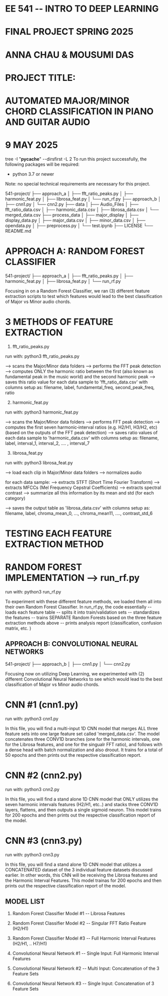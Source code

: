 # EE 541 -- INTRO TO DEEP LEARNING
# FINAL PROJECT SPRING 2025
# ANNA CHAU & MOUSUMI DAS

# PROJECT TITLE:
# AUTOMATED MAJOR/MINOR CHORD CLASSIFICATION IN PIANO AND GUITAR AUDIO

# 9 MAY 2025

tree -I "__pycache__" --dirsfirst -L 2
To run this project successfully, the following packages will be required:
- python 3.7 or newer 

Note: no special technical requirements are necessary for this project. 

541-project/
├── approach_a
│   ├── fft_ratio_peaks.py
│   ├── harmonic_feat.py
│   ├── librosa_feat.py
│   └── run_rf.py
├── approach_b
│   ├── cnn1.py
│   └── cnn2.py
├── data
│   ├── Audio_Files
│   ├── fft_ratio_data.csv
│   ├── harmonic_data.csv
│   ├── librosa_data.csv
│   └── merged_data.csv
├── process_data
│   ├── major_display
│   ├── display_data.py
│   ├── major_data.csv
│   ├── minor_data.csv
│   ├── opendata.py
│   ├── preprocess.py
│   └── test.ipynb
├── LICENSE
└── README.md

# APPROACH A: RANDOM FOREST CLASSIFIER 

541-project/
├── approach_a
│   ├── fft_ratio_peaks.py
│   ├── harmonic_feat.py
│   ├── librosa_feat.py
│   └── run_rf.py

Focusing in on a Random Forest Classifier, we ran (3) different feature extraction scripts to test which features would lead to the best classification of Major vs Minor audio chords. 

# 3 METHODS OF FEATURE EXTRACTION 

1. fft_ratio_peaks.py

run with: python3 fft_ratio_peaks.py

--> scans the Major/Minor data folders
--> performs the FFT peak detection 
--> computes ONLY the harmonic ratio between the first (also known as fundamental peak in the music world) and the second harmonic peak
--> saves this ratio value for each data sample to 'fft_ratio_data.csv' with columns setup as: filename,    label,  fundamental_freq,   second_peak_freq,   ratio

2. harmonic_feat.py

run with: python3 harmonic_feat.py

--> scans the Major/Minor data folders
--> performs FFT peak detection
--> computes the first seven harmonic‐interval ratios (e.g. H2/H1, H3/H2, etc)
    (based on the outputs of the FFT peak detection)
--> saves ratio values of each data sample to 'harmonic_data.csv' with columns setup as:    filename,   label,  interval_1,   interval_2, .... ,  interval_7

3. librosa_feat.py

run with: python3 librosa_feat.py

--> load each clip in Major/Minor data folders
--> normalizes audio

for each data sample:
--> extracts STFT (Short Time Fourier Transform)
--> extracts MFCCs (Mel Frequency Cepstral Coefficients)
--> extracts spectral contrast
--> summarize all this information by its mean and std (for each category)

--> saves the output table as 'librosa_data.csv' with columns setup as:
filename,   label,  chroma_mean_0,  ...,    chroma_mean11, ....,  contrast_std_6

# TESTING EACH FEATURE EXTRACTION METHOD 
# RANDOM FOREST IMPLEMENTATION --> run_rf.py

run with: python3 run_rf.py

To experiment with these different feature methods, we loaded them all into their own Random Forest Classifier. In run_rf.py, the code essentially
-- loads each feature table
-- splits it into train/validation sets
-- standardizes the features
-- trains SEPARATE Random Forests based on the three feature extraction methods above
-- prints analysis report (classification, confusion matrix, etc. ) 


## APPROACH B: CONVOLUTIONAL NEURAL NETWORKS 

541-project/
├── approach_b
│   ├── cnn1.py
│   └── cnn2.py

Focusing now on utilizing Deep Learning, we experimented with (2) different Convolutional Neural Networks to see which would lead to the best classification of Major vs Minor audio chords.

# CNN #1 (cnn1.py)

run with: python3 cnn1.py

In this file, you will find a multi-input 1D CNN model that merges ALL three feature sets into one large feature set called 'merged_data.csv'. The model concatenates three CONV1D branches (one for the harmonic intervals, one for the Librosa features, and one for the singualr FFT ratio), and follows with a dense head with batch normalization and also droout. It trains for a total of 50 epochs and then prints out the respective classification report. 

# CNN #2 (cnn2.py)

run with: python3 cnn2.py

In this file, you will find a stand alone 1D CNN model that ONLY utilizes the seven harmonic intervals features (H2/H1, etc..) and stacks three CONV1D layers, flattens, and then outputs a single sigmoid neuron. This model trains for 200 epochs and then prints out the respective classification report of the model. 

# CNN #3 (cnn3.py)

run with: python3 cnn3.py

In this file, you will find a stand alone 1D CNN model that utilizes a CONCATENATED dataset of the 3 individual feature datasets discussed earlier. In other words, this CNN will be receiving the Librosa features and the Harmonic Interval Features. This model trainas for 200 epochs and then prints out the respective classification report of the model.


## MODEL LIST
1. Random Forest Classifier Model #1 -- Librosa Features
2. Random Forest Classifier Model #2 -- Singular FFT Ratio Feature (H2/H1)
3. Random Forest Classifier Model #3 -- Full Harmonic Interval Features (H2/H1, .. H7/H1)

4. Convolutional Neural Network #1 -- Single Input: Full Harmonic Interval Features
5. Convolutional Neural Network #2 -- Multi Input: Concatenation of the 3 Feature Sets
5. Convolutional Neural Network #3 -- Single Input: Concatenation of 3 Feature Sets